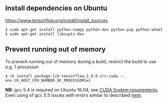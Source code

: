 ## Install dependencies on Ubuntu

https://www.tensorflow.org/install/install_sources

```
$ sudo apt-get install python-numpy python-dev python-pip python-wheel
$ sudo apt-get install libcupti-dev
```

## Prevent running out of memory

To prevent running out of memory during a build, restrict the build to use
e.g. 1 processor:

```
$ ck install package:lib-tensorflow-1.9.0-src-cuda --env.CK_HOST_CPU_NUMBER_OF_PROCESSORS=1
```

**NB:** gcc 5.4 is required on Ubuntu 16.04, see [CUDA System requirements](https://docs.nvidia.com/cuda/cuda-installation-guide-linux/index.html#system-requirements). Even using of gcc 5.5 issues with errors similar to described [here](https://github.com/tensorflow/tensorflow/issues/10220).
